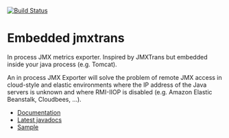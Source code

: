 [![Build Status](https://buildhive.cloudbees.com/job/jmxtrans/job/embedded-jmxtrans/badge/icon)](https://buildhive.cloudbees.com/job/jmxtrans/job/embedded-jmxtrans/)

# Embedded jmxtrans

In process JMX metrics exporter. Inspired by JMXTrans but embedded inside your java process (e.g. Tomcat).

An in process JMX Exporter will solve the problem of remote JMX access in cloud-style and elastic environments where the IP address of the Java servers is unknown and where RMI-IIOP is disabled (e.g. Amazon Elastic Beanstalk, Cloudbees, ...).


* [Documentation](https://github.com/jmxtrans/embedded-jmxtrans/wiki)
* [Latest javadocs](http://jmxtrans.github.com/embedded-jmxtrans/apidocs/)
* [Sample](https://github.com/jmxtrans/embedded-jmxtrans-samples)

